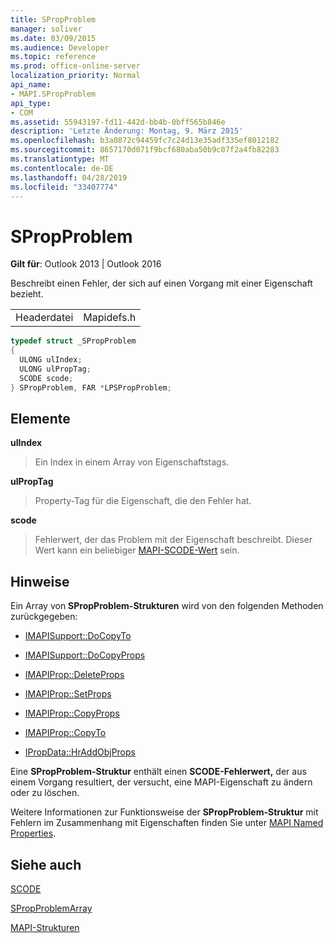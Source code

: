 ```yaml
---
title: SPropProblem
manager: soliver
ms.date: 03/09/2015
ms.audience: Developer
ms.topic: reference
ms.prod: office-online-server
localization_priority: Normal
api_name:
- MAPI.SPropProblem
api_type:
- COM
ms.assetid: 55943197-fd11-442d-bb4b-0bff565b846e
description: 'Letzte Änderung: Montag, 9. März 2015'
ms.openlocfilehash: b3a0872c94459fc7c24d13e35adf335ef8012182
ms.sourcegitcommit: 8657170d071f9bcf680aba50b9c07f2a4fb82283
ms.translationtype: MT
ms.contentlocale: de-DE
ms.lasthandoff: 04/28/2019
ms.locfileid: "33407774"
---
```

# <a name="spropproblem"></a>SPropProblem

  
  
**Gilt für**: Outlook 2013 | Outlook 2016 
  
Beschreibt einen Fehler, der sich auf einen Vorgang mit einer Eigenschaft bezieht.
  
|||
|:-----|:-----|
|Headerdatei  <br/> |Mapidefs.h  <br/> |
   
```cpp
typedef struct _SPropProblem
{
  ULONG ulIndex;
  ULONG ulPropTag;
  SCODE scode;
} SPropProblem, FAR *LPSPropProblem;

```

## <a name="members"></a>Elemente

 **ulIndex**
  
> Ein Index in einem Array von Eigenschaftstags.
    
 **ulPropTag**
  
> Property-Tag für die Eigenschaft, die den Fehler hat.
    
 **scode**
  
> Fehlerwert, der das Problem mit der Eigenschaft beschreibt. Dieser Wert kann ein beliebiger [MAPI-SCODE-Wert](scode.md) sein. 
    
## <a name="remarks"></a>Hinweise

Ein Array von **SPropProblem-Strukturen** wird von den folgenden Methoden zurückgegeben: 
  
- [IMAPISupport::DoCopyTo](imapisupport-docopyto.md)
    
- [IMAPISupport::DoCopyProps](imapisupport-docopyprops.md)
    
- [IMAPIProp::DeleteProps](imapiprop-deleteprops.md)
    
- [IMAPIProp::SetProps](imapiprop-setprops.md)
    
- [IMAPIProp::CopyProps](imapiprop-copyprops.md)
    
- [IMAPIProp::CopyTo](imapiprop-copyto.md)
    
- [IPropData::HrAddObjProps](ipropdata-hraddobjprops.md)
    
Eine **SPropProblem-Struktur** enthält einen **SCODE-Fehlerwert,** der aus einem Vorgang resultiert, der versucht, eine MAPI-Eigenschaft zu ändern oder zu löschen. 
  
Weitere Informationen zur Funktionsweise der **SPropProblem-Struktur** mit Fehlern im Zusammenhang mit Eigenschaften finden Sie unter [MAPI Named Properties](mapi-named-properties.md). 
  
## <a name="see-also"></a>Siehe auch



[SCODE](scode.md)
  
[SPropProblemArray](spropproblemarray.md)


[MAPI-Strukturen](mapi-structures.md)

